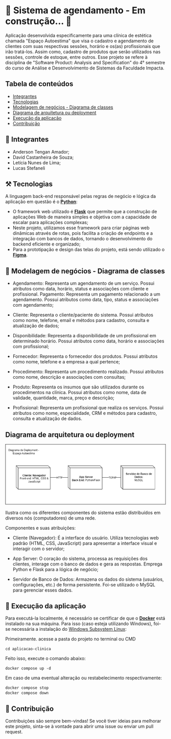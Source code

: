 # 🚧 Sistema de agendamento - Em construção... 🚧
Aplicação desenvolvida especificamente para uma clínica de estética chamada "Espaço Autoestima" que visa o cadastro e agendamento de clientes com suas respectivas sessões, horário e os(as) profissionais que irão tratá-los. Assim como, cadastro de produtos que serão utilizados nas sessões, controle de estoque, entre outros. Esse projeto se refere à disciplina de "Software Product: Analysis and Specification" do 4° semestre do curso de Análise e Desenvolvimento de Sistemas da Faculdade Impacta.

## Tabela de conteúdos
   * [Integrantes](#Integrantes)
   * [Tecnologias](#Tecnologias)
   * [Modelagem de negócios - Diagrama de classes](#DiagramaClasses)
   * [Diagrama de arquitetura ou deployment](#DiagramaDeployment)
   * [Execução da aplicação](#ExecucaoAplicacao)
   * [Contribuição](#Contribuicao)

## 🧑 Integrantes
- Anderson Tengan Amador;
- David Castanheira de Souza;
- Letícia Nunes de Lima;
- Lucas Stefaneli

## ⚒️ Tecnologias 
A linguagem back-end responsável pelas regras de negócio e lógica da aplicação em questão é o **[Python](https://docs.python.org/pt-br/3/tutorial/)**:
* O framework web utilizado é **[Flask](https://flask.palletsprojects.com/en/3.0.x/)** que permite que a construção de aplicações Web de maneira simples e objetiva com a capacidade de escalar para aplicações complexas;
* Neste projeto, utilizamos esse framework para criar páginas web dinâmicas através de rotas, pois facilita a criação de endpoints e a integração com bancos de dados, tornando o desenvolvimento do backend eficiente e organizado;
* Para a prototipação e design das telas do projeto, está sendo utilizado o **[Figma](https://www.figma.com/design/VEhO4SsuqNKRqIPCCrhl0K/Espaço-Autoestima-Prototipos?node-id=0-1&node-type=canvas&t=mEEwngDu1dxQ5xk9-0)**.

## ‍💼 Modelagem de negócios - Diagrama de classes

<!-- <img alt="DiagramaClasses" src="img-readme/diagrama-de-classes.png"/> -->

* Agendamento: Representa um agendamento de um serviço. Possui atributos como data, horário, status e associações com cliente e profissional.
Pagamento: Representa um pagamento relacionado a um agendamento. Possui atributos como data, tipo, status e associações com agendamento;

* Cliente: Representa o cliente/paciente do sistema. Possui atributos como nome, telefone, email e métodos para cadastro, consulta e atualização de dados;

* Disponibilidade: Representa a disponibilidade de um profissional em determinado horário. Possui atributos como data, horário e associações com profissional;

* Fornecedor: Representa o fornecedor dos produtos. Possui atributos como nome, telefone e a empresa a qual pertence;

* Procedimento: Representa um procedimento realizado. Possui atributos como nome, descrição e associações com consultas;

* Produto: Representa os insumos que são utilizados durante os procedimentos na clínica. Possui atributos como nome, data de validade, quantidade, marca, preço e descrição;

* Profissional: Representa um profissional que realiza os serviços. Possui atributos como nome, especialidade, CRM e métodos para cadastro, consulta e atualização de dados.

## Diagrama de arquitetura ou deployment

<img alt="DiagramaDeployment" src="img-readme/diagrama-deployment.png"/>

Ilustra como os diferentes componentes do sistema estão distribuídos em diversos nós (computadores) de uma rede.

Componentes e suas atribuições:

* Cliente (Navegador): É a interface do usuário. Utiliza tecnologias web padrão (HTML, CSS, JavaScript) para apresentar a interface visual e interagir com o servidor;

* App Server: O coração do sistema, processa as requisições dos clientes, interage com o banco de dados e gera as respostas. Emprega Python e Flask para a lógica de negócio;

* Servidor de Banco de Dados: Armazena os dados do sistema (usuários, configurações, etc.) de forma persistente. Foi-se utilizado o MySQL para gerenciar esses dados.

## 🚀 Execução da aplicação
Para executá-la localmente, é necessário se certificar de que o **[Docker](https://www.docker.com/products/docker-desktop/)** está instalado na sua máquina. Para isso (caso esteja utilizando Windows), foi-se necessária a instalação do [Windows Subsystem Linux]([https://learn.microsoft.com/pt-br/windows/wsl/install]):

Primeiramente. acesse a pasta do projeto no terminal ou CMD
```
cd aplicacao-clinica
```

Feito isso, execute o comando abaixo:
```
docker compose up -d
```
Em caso de uma eventual alteração ou restabelecimento respectivamente:
```
docker compose stop
docker compose down 
```

## 🤝 Contribuição
Contribuições são sempre bem-vindas! Se você tiver ideias para melhorar este projeto, sinta-se à vontade para abrir uma issue ou enviar um pull request.